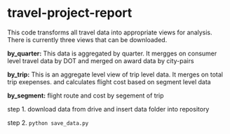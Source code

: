 # travel-project-report
This code transforms all travel data into appropriate views for analysis. There is  currently three views that can be downloaded.   


**by_quarter:** This data is aggregated by quarter. It mergges on consumer level travel data by DOT and merged on award data by city-pairs

**by_trip:** This is an aggregate level view of trip level data. It merges on total trip exepenses. and calculates flight cost based on segment level data

**by_segment:** flight route and cost by segement of trip 


step 1. download data from drive and insert data folder into repository

step 2. ```python save_data.py```

